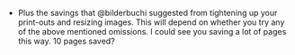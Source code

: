 + Plus the savings that @bilderbuchi suggested from tightening up your print-outs and resizing images. This will depend on whether you try any of the above mentioned omissions. I could see you saving a lot of pages this way. 10 pages saved?
